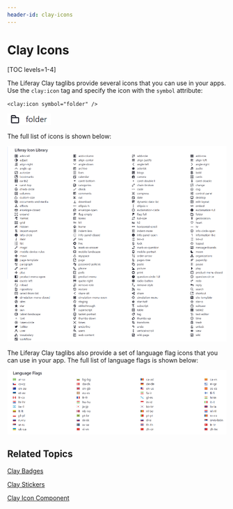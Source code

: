 ```yaml
---
header-id: clay-icons
---
```


# Clay Icons

[TOC levels=1-4]

The Liferay Clay taglibs provide several icons that you can use in your apps. 
Use the `clay:icon` tag and specify the icon with the `symbol` attribute:

    <clay:icon symbol="folder" />
    
![Figure 1: You can include icons in your app with the Clay taglib.](../../../images/clay-taglib-icon-folder.png)

The full list of icons is shown below:

![Figure 2: The Clay taglib gives you access to several @product@ icons.](../../../images/clay-taglib-icon-library.png)

The Liferay Clay taglibs also provide a set of language flag icons that you can 
use in your app. The full list of language flags is shown below:

![Figure 3: You can include language flags in your apps.](../../../images/clay-taglib-icon-language-flags.png)

## Related Topics

[Clay Badges](/docs/7-1/tutorials/-/knowledge_base/t/clay-badges)

[Clay Stickers](/docs/7-1/tutorials/-/knowledge_base/t/clay-stickers)

[Clay Icon Component](https://v2.clayui.com/docs/components/icons.html)
